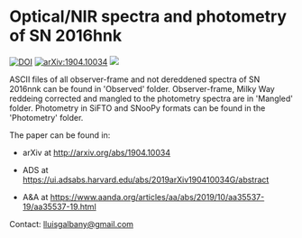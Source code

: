 # Optical/NIR spectra and photometry of SN 2016hnk

[![DOI](https://zenodo.org/badge/169771645.svg)](https://zenodo.org/badge/latestdoi/169771645)
[![arXiv:1904.10034](https://img.shields.io/badge/astro--ph.GA-arXiv%3A1904.10034-B31B1B.svg)](https://arxiv.org/abs/1904.10034)
![](https://img.shields.io/badge/Updated-April%2020-green.svg)


ASCII files of all observer-frame and not dereddened spectra of SN 2016nnk can be found in 'Observed' folder. Observer-frame, Milky Way reddeing corrected and mangled to the photometry spectra are in 'Mangled' folder. Photometry in SiFTO and SNooPy formats can be found in the 'Photometry' folder.

The paper can be found in:

- arXiv at http://arxiv.org/abs/1904.10034

- ADS at https://ui.adsabs.harvard.edu/abs/2019arXiv190410034G/abstract

- A&A at https://www.aanda.org/articles/aa/abs/2019/10/aa35537-19/aa35537-19.html

Contact: lluisgalbany@gmail.com
